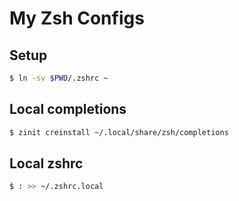 # My Zsh Configs

## Setup

```sh
$ ln -sv $PWD/.zshrc ~
```

## Local completions

```sh
$ zinit creinstall ~/.local/share/zsh/completions
```

## Local zshrc

```sh
$ : >> ~/.zshrc.local
```
